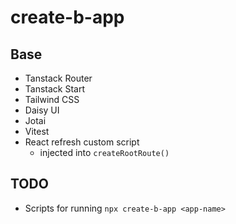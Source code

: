# create-b-app

## Base

* Tanstack Router 
* Tanstack Start 
* Tailwind CSS 
* Daisy UI
* Jotai
* Vitest
* React refresh custom script 
  - injected into `createRootRoute()`

## TODO

* Scripts for running `npx create-b-app <app-name>`

